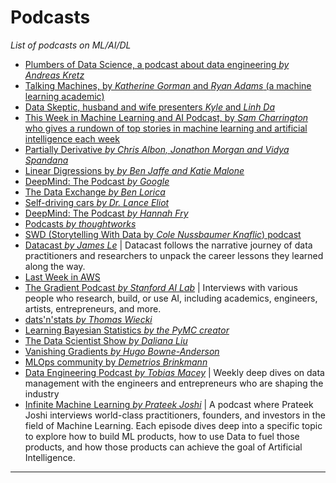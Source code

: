 
# Podcasts
*List of podcasts on ML/AI/DL*

- [Plumbers of Data Science, a podcast about data engineering *by Andreas Kretz*](https://anchor.fm/andreaskayy)
- [Talking Machines, by  *Katherine Gorman* and *Ryan Adams* (a machine learning academic)](https://www.thetalkingmachines.com/)
- [Data Skeptic, husband and wife presenters *Kyle* and *Linh Da*](https://dataskeptic.com/)
- [This Week in Machine Learning and AI Podcast, by *Sam Charrington* who gives a rundown of top stories in machine learning and artificial intelligence each week](https://twimlai.com/)
- [Partially Derivative *by Chris Albon, Jonathon Morgan and Vidya Spandana*](https://machinelearningmastery.com/machine-learning-podcasts/)
- [Linear Digressions by *by Ben Jaffe and Katie Malone*](https://lineardigressions.com/)
- [DeepMind: The Podcast *by Google*](https://deepmind.com/learning-resources/deepmind-the-podcast)
- [The Data Exchange *by Ben Lorica* ](https://thedataexchange.media/)
- [Self-driving cars *by Dr. Lance Eliot*](https://ai-selfdriving-cars.libsyn.com/website)
- [DeepMind: The Podcast *by Hannah Fry*](https://link.chtbl.com/DeepMind)
- [Podcasts *by thoughtworks*](https://www.thoughtworks.com/insights/podcasts)
- [SWD (Storytelling With Data by *Cole Nussbaumer Knaflic*) podcast](https://www.storytellingwithdata.com/podcast)
- [Datacast *by James Le*](https://datacast.simplecast.com/) | Datacast follows the narrative journey of data practitioners and researchers to unpack the career lessons they learned along the way.
- [Last Week in AWS](https://www.lastweekinaws.com/podcast/screaming-in-the-cloud/)
- [The Gradient Podcast *by Stanford AI Lab*](https://thegradientpub.substack.com/s/podcast/archive?sort=new) | Interviews with various people who research, build, or use AI, including academics, engineers, artists, entrepreneurs, and more.
- [dats'n'stats *by Thomas Wiecki*](https://www.pydata-podcast.com/)
- [Learning Bayesian Statistics *by the PyMC creator*](https://www.youtube.com/channel/UCAwVseuhVrpJFfik_cMHrhQ/videos)
- [The Data Scientist Show *by Daliana Liu*](https://www.youtube.com/c/thedatascientistshow/videos)
- [Vanishing Gradients *by Hugo Bowne-Anderson*](https://vanishinggradients.fireside.fm/episodes)
- [MLOps community by *Demetrios Brinkmann*](https://podcasts.apple.com/us/podcast/mlops-community/id1505372978)
- [Data Engineering Podcast *by Tobias Macey*](https://www.dataengineeringpodcast.com/) | Weekly deep dives on data management with the engineers and entrepreneurs who are shaping the industry 
- [Infinite Machine Learning *by Prateek Joshi*](https://podcasts.apple.com/us/podcast/infinite-machine-learning/id1615142314) | A podcast where Prateek Joshi interviews world-class practitioners, founders, and investors in the field of Machine Learning. Each episode dives deep into a specific topic to explore how to build ML products, how to use Data to fuel those products, and how those products can achieve the goal of Artificial Intelligence.
***
